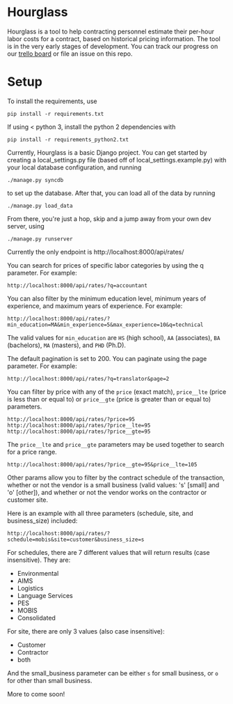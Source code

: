 # Hourglass

Hourglass is a tool to help contracting personnel estimate their per-hour labor costs for a contract, based on historical pricing information. The tool is in the very early stages of development. You can track our progress on our [trello board](https://trello.com/b/LjXJaVbZ/prices) or file an issue on this repo. 

# Setup

To install the requirements, use 
```
pip install -r requirements.txt
```

If using < python 3, install the python 2 dependencies with
```
pip install -r requirements_python2.txt
```

Currently, Hourglass is a basic Django project. You can get started by creating a local_settings.py file (based off of local_settings.example.py) with your local database configuration, and running 

```
./manage.py syncdb
```

to set up the database. After that, you can load all of the data by running 
```
./manage.py load_data
```

From there, you're just a hop, skip and a jump away from your own dev server, using 
```
./manage.py runserver
```

Currently the only endpoint is http://localhost:8000/api/rates/

You can search for prices of specific labor categories by using the q parameter. For example:
```
http://localhost:8000/api/rates/?q=accountant
```

You can also filter by the minimum education level, minimum years of experience, and maximum years of experience. For example:
```
http://localhost:8000/api/rates/?min_education=MA&min_experience=5&max_experience=10&q=technical
```

The valid values for `min_education` are `HS` (high school), `AA` (associates), `BA` (bachelors), `MA` (masters), and `PHD` (Ph.D).

The default pagination is set to 200. You can paginate using the page parameter. For example:
```
http://localhost:8000/api/rates/?q=translator&page=2
```

You can filter by price with any of the `price` (exact match), `price__lte` (price is less than or equal to) or `price__gte` (price is greater than or equal to) parameters.
```
http://localhost:8000/api/rates/?price=95
http://localhost:8000/api/rates/?price__lte=95
http://localhost:8000/api/rates/?price__gte=95
```

The `price__lte` and `price__gte` parameters may be used together to search for a price range.
```
http://localhost:8000/api/rates/?price__gte=95&price__lte=105
```

Other params allow you to filter by the contract schedule of the transaction, whether or not the vendor is a small business (valid values: 's' [small] and 'o' [other]), and whether or not the vendor works on the contractor or customer site.

Here is an example with all three parameters (schedule, site, and business_size) included:
```
http://localhost:8000/api/rates/?schedule=mobis&site=customer&business_size=s
```

For schedules, there are 7 different values that will return results (case insensitive). They are:
 
 - Environmental
 - AIMS
 - Logistics
 - Language Services
 - PES
 - MOBIS
 - Consolidated

For site, there are only 3 values (also case insensitive):

 - Customer
 - Contractor
 - both

And the small_business parameter can be either `s` for small business, or `o` for other than small business.


More to come soon!
